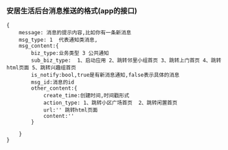 ### 安居生活后台消息推送的格式(app的接口)
    {
        message: 消息的提示内容,比如你有一条新消息
        msg_type: 1  代表通知类消息,
        msg_content:{
            biz_type:业务类型 3 公共通知
            sub_biz_type:  1、启动应用 2、跳转邻里小组首页 3、跳转上门首页 4、跳转html页面 5、跳转兴趣组首页
            is_notify:bool,true是有新消息通知,false表示具体的消息
            msg_id:消息的id
            other_content:{
                create_time:创建时间,时间戳形式
                action_type: 1、跳转小区广场首页  2、跳转闲置首页
		        url:'' 跳转html页面
		        content:''
            }
            
        }
    }

